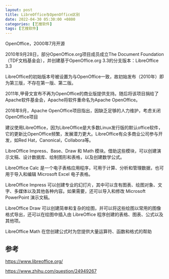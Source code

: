 ```yaml
---
layout: post
title: LibreOffice与OpenOffice区别
date: 2022-04-30 05:30:00 +0800
categories: [艺搜软件]
tags: [艺搜软件]
---
```

OpenOffice，2000年7月开源

2010年9月28日，部分OpenOffice.org项目成员成立The Document Foundation（TDF文档基金会），并创建基于OpenOffice.org 3.3的分支版本：LibreOffice 3.3

LibreOffice的初始版本号被设置为与OpenOffice一致，故初始发布（2010年）即为第三版，不存在第一版、第二版。

2011年,甲骨文宣布不再为OpenOffice的商业版提供支持。随后将该项目捐给了Apache软件基金会，Apache将软件重命名为Apache OpenOffice。

2016年9月，Apache OpenOffice项目指出，因缺乏足够的人力维护，考虑关闭OpenOffice项目

建议使用LibreOffice，因为LibreOffice是大多数Linux发行版的默认office软件，它的更新比OpenOffice频繁，发展潜力更大。LibreOffice有众多商业公司参与开发，如Red Hat，Canonical，Collabora等。

LibreOffice
Impress、Base、Draw 和 Math 模块。借助这些模块，可以创建演示文稿、设计数据库、绘制图形和表格，以及创建数学公式。

LibreOffice Calc 是一个电子表格应用程序，可用于计算、分析和管理数据，也可用于导入和编辑 Microsoft Excel 电子表格。

LibreOffice Impress 可以创建专业的幻灯片，其中可以含有图表、绘图对象、文字、多媒体以及其他各种内容。如果需要，还可以导入和修改 Microsoft PowerPoint 演示文稿。

LibreOffice Draw 可以创建简单和复杂的绘图，并可以将这些绘图以常用的图像格式导出，还可以在绘图中插入由 LibreOffice 程序创建的表格、图表、公式以及其他项。

LibreOffice Math 在您创建公式时为您提供大量运算符、函数和格式的帮助

## 参考
https://www.libreoffice.org/

https://www.zhihu.com/question/24949267